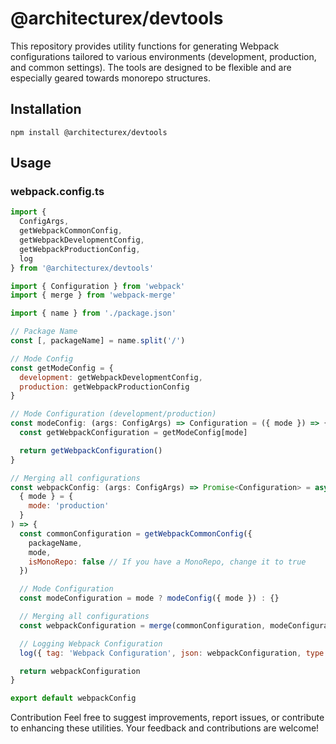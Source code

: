 # @architecturex/devtools

This repository provides utility functions for generating Webpack configurations tailored to various environments (development, production, and common settings). The tools are designed to be flexible and are especially geared towards monorepo structures.

## Installation

`npm install @architecturex/devtools`

## Usage

### webpack.config.ts

```javascript
import {
  ConfigArgs,
  getWebpackCommonConfig,
  getWebpackDevelopmentConfig,
  getWebpackProductionConfig,
  log
} from '@architecturex/devtools'

import { Configuration } from 'webpack'
import { merge } from 'webpack-merge'

import { name } from './package.json'

// Package Name
const [, packageName] = name.split('/')

// Mode Config
const getModeConfig = {
  development: getWebpackDevelopmentConfig,
  production: getWebpackProductionConfig
}

// Mode Configuration (development/production)
const modeConfig: (args: ConfigArgs) => Configuration = ({ mode }) => {
  const getWebpackConfiguration = getModeConfig[mode]

  return getWebpackConfiguration()
}

// Merging all configurations
const webpackConfig: (args: ConfigArgs) => Promise<Configuration> = async (
  { mode } = {
    mode: 'production'
  }
) => {
  const commonConfiguration = getWebpackCommonConfig({
    packageName,
    mode,
    isMonoRepo: false // If you have a MonoRepo, change it to true
  })

  // Mode Configuration
  const modeConfiguration = mode ? modeConfig({ mode }) : {}

  // Merging all configurations
  const webpackConfiguration = merge(commonConfiguration, modeConfiguration)

  // Logging Webpack Configuration
  log({ tag: 'Webpack Configuration', json: webpackConfiguration, type: 'warning' })

  return webpackConfiguration
}

export default webpackConfig
```

Contribution
Feel free to suggest improvements, report issues, or contribute to enhancing these utilities. Your feedback and contributions are welcome!
